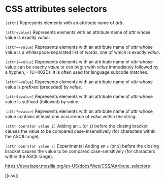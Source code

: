 # CSS attributes selectors

`[attr]`
Represents elements with an attribute name of _attr_.

`[attr=value]`
Represents elements with an attribute name of _attr_ whose value is exactly _value_.

`[attr~=value]`
Represents elements with an attribute name of _attr_ whose value is a whitespace-separated list of words, one of which is exactly _value_.

`[attr|=value]`
Represents elements with an attribute name of _attr_ whose value can be exactly _value_ or can begin with _value_ immediately followed by a hyphen, `-` (U+002D). It is often used for language subcode matches.

`[attr^=value]`
Represents elements with an attribute name of _attr_ whose value is prefixed (preceded) by _value_.

`[attr$=value]`
Represents elements with an attribute name of _attr_ whose value is suffixed (followed) by _value_.

`[attr*=value]`
Represents elements with an attribute name of _attr_ whose value contains at least one occurrence of _value_ within the string.

`[attr operator value i]`
Adding an `i` (or `I`) before the closing bracket causes the value to be compared case-insensitively (for characters within the ASCII range).

`[attr operator value s]` Experimental
Adding an `s` (or `S`) before the closing bracket causes the value to be compared case-sensitively (for characters within the ASCII range).

https://developer.mozilla.org/en-US/docs/Web/CSS/Attribute_selectors

[[css]]